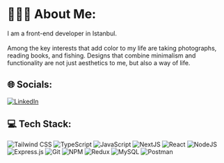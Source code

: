 # 👨🏻‍💻 About Me:
<p>
I am a front-end developer in Istanbul.
</br>
</br>
Among the key interests that add color to my life are taking photographs, reading books, and fishing. Designs that combine minimalism and 
functionality are not just aesthetics to me, but also a way of life.
</p>


## 🌐 Socials:
[![LinkedIn](https://img.shields.io/badge/LinkedIn-%230077B5.svg?logo=linkedin&logoColor=white)](https://linkedin.com/in/yunustahayilmaz)

## 💻 Tech Stack:
![Tailwind CSS](https://img.shields.io/badge/tailwind%20css-FFFFFF?style=for-the-badge&logo=tailwindcss) ![TypeScript](https://shields.io/badge/TypeScript-3178C6?logo=TypeScript&logoColor=FFF&style=for-the-badge) ![JavaScript](https://img.shields.io/badge/javascript-%23323330.svg?style=for-the-badge&logo=javascript&logoColor=%23F7DF1E) ![NextJS](https://img.shields.io/badge/next.js-000000?style=for-the-badge&logo=nextdotjs&logoColor=white) ![React](https://img.shields.io/badge/react-%2320232a.svg?style=for-the-badge&logo=react&logoColor=%2361DAFB) ![NodeJS](https://img.shields.io/badge/node.js-6DA55F?style=for-the-badge&logo=node.js&logoColor=white) ![Express.js](https://img.shields.io/badge/express.js-%23404d59.svg?style=for-the-badge&logo=express&logoColor=%2361DAFB) ![Git](https://img.shields.io/badge/-Git-05122A?style=for-the-badge&logo=git&logoColor=white) ![NPM](https://img.shields.io/badge/NPM-%23000000.svg?style=for-the-badge&logo=npm&logoColor=white) ![Redux](https://img.shields.io/badge/redux-%23593d88.svg?style=for-the-badge&logo=redux&logoColor=white) ![MySQL](https://img.shields.io/badge/mysql-%2300f.svg?style=for-the-badge&logo=mysql&logoColor=white) ![Postman](https://img.shields.io/badge/Postman-FF6C37?style=for-the-badge&logo=postman&logoColor=white)
